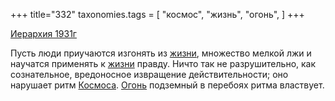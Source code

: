 +++
title="332"
taxonomies.tags = [
 "космос",
 "жизнь",
 "огонь",
]
+++

[Иерархия 1931г](/agni/1931)

Пусть люди приучаются изгонять из [жизни](/tags/жизнь), множество мелкой лжи и научатся применять к [жизни](/tags/жизнь) правду. Ничто так не разрушительно, как сознательное, вредоносное извращение действительности; оно нарушает ритм [Космоса](/tags/космос). [Огонь](/tags/огонь) подземный в перебоях ритма властвует.   

